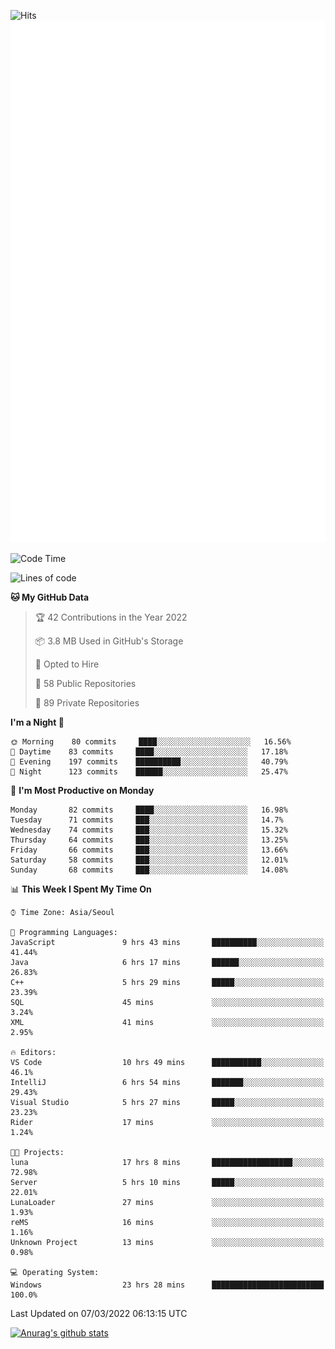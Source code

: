 ![Hits](https://hits.seeyoufarm.com/api/count/incr/badge.svg?url=https%3A%2F%2Fgithub.com%2Fkokose1234&count_bg=%2379C83D&title_bg=%23555555&icon=apple.svg&icon_color=%23E7E7E7&title=hits&edge_flat=false)
<br/>
![Metrics](https://github.com/kokose1234/kokose1234/blob/main/github-metrics.svg)

<!--START_SECTION:waka-->
![Code Time](http://img.shields.io/badge/Code%20Time-547%20hrs%2045%20mins-blue)

![Lines of code](https://img.shields.io/badge/From%20Hello%20World%20I%27ve%20Written-8%20Million%20lines%20of%20code-blue)

**🐱 My GitHub Data** 

> 🏆 42 Contributions in the Year 2022
 > 
> 📦 3.8 MB Used in GitHub's Storage 
 > 
> 💼 Opted to Hire
 > 
> 📜 58 Public Repositories 
 > 
> 🔑 89 Private Repositories  
 > 
**I'm a Night 🦉** 

```text
🌞 Morning    80 commits     ████░░░░░░░░░░░░░░░░░░░░░   16.56% 
🌆 Daytime    83 commits     ████░░░░░░░░░░░░░░░░░░░░░   17.18% 
🌃 Evening    197 commits    ██████████░░░░░░░░░░░░░░░   40.79% 
🌙 Night      123 commits    ██████░░░░░░░░░░░░░░░░░░░   25.47%

```
📅 **I'm Most Productive on Monday** 

```text
Monday       82 commits     ████░░░░░░░░░░░░░░░░░░░░░   16.98% 
Tuesday      71 commits     ███░░░░░░░░░░░░░░░░░░░░░░   14.7% 
Wednesday    74 commits     ███░░░░░░░░░░░░░░░░░░░░░░   15.32% 
Thursday     64 commits     ███░░░░░░░░░░░░░░░░░░░░░░   13.25% 
Friday       66 commits     ███░░░░░░░░░░░░░░░░░░░░░░   13.66% 
Saturday     58 commits     ███░░░░░░░░░░░░░░░░░░░░░░   12.01% 
Sunday       68 commits     ███░░░░░░░░░░░░░░░░░░░░░░   14.08%

```


📊 **This Week I Spent My Time On** 

```text
⌚︎ Time Zone: Asia/Seoul

💬 Programming Languages: 
JavaScript               9 hrs 43 mins       ██████████░░░░░░░░░░░░░░░   41.44% 
Java                     6 hrs 17 mins       ██████░░░░░░░░░░░░░░░░░░░   26.83% 
C++                      5 hrs 29 mins       █████░░░░░░░░░░░░░░░░░░░░   23.39% 
SQL                      45 mins             ░░░░░░░░░░░░░░░░░░░░░░░░░   3.24% 
XML                      41 mins             ░░░░░░░░░░░░░░░░░░░░░░░░░   2.95%

🔥 Editors: 
VS Code                  10 hrs 49 mins      ███████████░░░░░░░░░░░░░░   46.1% 
IntelliJ                 6 hrs 54 mins       ███████░░░░░░░░░░░░░░░░░░   29.43% 
Visual Studio            5 hrs 27 mins       █████░░░░░░░░░░░░░░░░░░░░   23.23% 
Rider                    17 mins             ░░░░░░░░░░░░░░░░░░░░░░░░░   1.24%

🐱‍💻 Projects: 
luna                     17 hrs 8 mins       ██████████████████░░░░░░░   72.98% 
Server                   5 hrs 10 mins       █████░░░░░░░░░░░░░░░░░░░░   22.01% 
LunaLoader               27 mins             ░░░░░░░░░░░░░░░░░░░░░░░░░   1.93% 
reMS                     16 mins             ░░░░░░░░░░░░░░░░░░░░░░░░░   1.16% 
Unknown Project          13 mins             ░░░░░░░░░░░░░░░░░░░░░░░░░   0.98%

💻 Operating System: 
Windows                  23 hrs 28 mins      █████████████████████████   100.0%

```


 Last Updated on 07/03/2022 06:13:15 UTC
<!--END_SECTION:waka-->

[![Anurag's github stats](https://github-readme-stats.vercel.app/api?username=kokose1234&theme=dracula)](https://github.com/anuraghazra/github-readme-stats)



	
